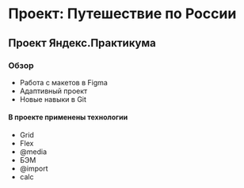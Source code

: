 # Проект: Путешествие по России
## Проект Яндекс.Практикума
### Обзор
* Работа с макетов в Figma
* Адаптивный проект
* Новые навыки в Git

#### В проекте применены технологии
- Grid
- Flex
- @media
- БЭМ
- @import
- calc
